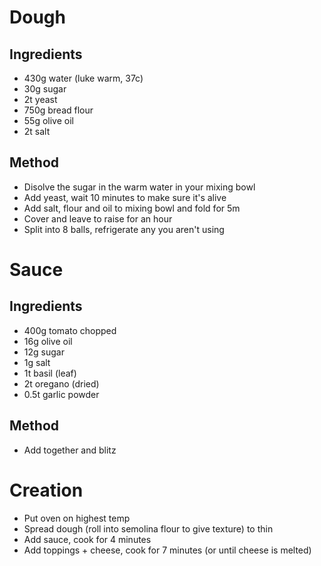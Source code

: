 # Dough

## Ingredients

* 430g water (luke warm, 37c)
* 30g sugar
* 2t yeast
* 750g bread flour
* 55g olive oil
* 2t salt

## Method

* Disolve the sugar in the warm water in your mixing bowl
* Add yeast, wait 10 minutes to make sure it's alive
* Add salt, flour and oil to mixing bowl and fold for 5m
* Cover and leave to raise for an hour
* Split into 8 balls, refrigerate any you aren't using

# Sauce

## Ingredients

* 400g tomato chopped
* 16g olive oil
* 12g sugar
* 1g salt
* 1t basil (leaf)
* 2t oregano (dried)
* 0.5t garlic powder

## Method

* Add together and blitz

# Creation

* Put oven on highest temp
* Spread dough (roll into semolina flour to give texture) to thin
* Add sauce, cook for 4 minutes
* Add toppings + cheese, cook for 7 minutes (or until cheese is melted)

